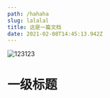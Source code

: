 ```yaml
---
path: /hahaha
slug: lalalal
title: 这是一篇文档
date: 2021-02-08T14:45:13.942Z
---
```

![123123](/assets/app.png "123123")

# 一级标题